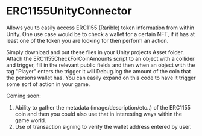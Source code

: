 # ERC1155UnityConnector
Allows you to easily access ERC1155 (Rarible) token information from within Unity. One use case would be to check a wallet for a certain NFT, if it has at least one of the token you are looking for then perform an action.

Simply download and put these files in your Unity projects Asset folder. Attach the ERC1155CheckForCoinAmounts script to an object with a collider and trigger, fill in the relevant public fields and then when an object with the tag "Player" enters the trigger it will Debug.log the amount of the coin that the persons wallet has. You can easily expand on this code to have it trigger some sort of action in your game.

Coming soon:

1. Ability to gather the metadata (image/description/etc..) of the ERC1155 coin and then you could also use that in interesting ways within the game world. 
2. Use of transaction signing to verify the wallet address entered by user.





